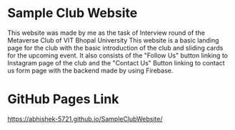# Sample Club Website
This website was made by me as the task of Interview round of the Metaverse Club of VIT Bhopal University
This website is a basic landing page for the club with the basic introduction of the club and sliding cards for the upcoming event.
It also consists of the "Follow Us" button linking to Instagram page of the club and the "Contact Us" Button linking to contact us form page with the backend made by using Firebase.  
# GitHub Pages Link
https://abhishek-5721.github.io/SampleClubWebsite/
